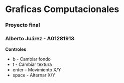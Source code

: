 # Graficas Computacionales

### Proyecto final 
### Alberto Juárez - A01281913



<b>Controles</b>
  <ul>
    <li>b - Cambiar fondo</li>
    <li>t - Cambiar textura</li>
    <li>enter - Movimiento X/Y</li>
    <li>space - Alternar X/Y </li>
  </ul>
